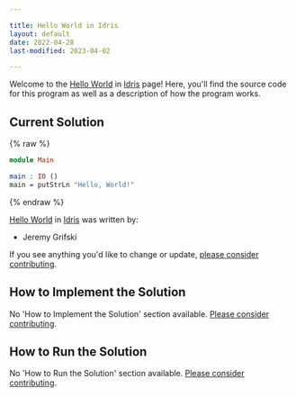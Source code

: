 ```yaml
---

title: Hello World in Idris
layout: default
date: 2022-04-28
last-modified: 2023-04-02

---
```


Welcome to the [Hello World](https://sampleprograms.io/projects/hello-world) in [Idris](https://sampleprograms.io/languages/idris) page! Here, you'll find the source code for this program as well as a description of how the program works.

## Current Solution

{% raw %}

```idris
module Main

main : IO ()
main = putStrLn "Hello, World!"
```

{% endraw %}

[Hello World](https://sampleprograms.io/projects/hello-world) in [Idris](https://sampleprograms.io/languages/idris) was written by:

- Jeremy Grifski

If you see anything you'd like to change or update, [please consider contributing](https://github.com/TheRenegadeCoder/sample-programs).

## How to Implement the Solution

No 'How to Implement the Solution' section available. [Please consider contributing](https://github.com/TheRenegadeCoder/sample-programs-website).

## How to Run the Solution

No 'How to Run the Solution' section available. [Please consider contributing](https://github.com/TheRenegadeCoder/sample-programs-website).